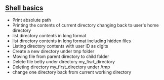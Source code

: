 ## <ins>Shell basics</ins>
* Print absolute path
* Printing the contents of current directory
changing back to user's home directory
* list directory contents in long format
* list directory contents in long format including hidden files
* Listing directory contents with user ID as digits
* Create a new directory under tmp folder
* Moving file from parent directory to child folder
* Delete file betty under directory my_fisrt_directory
* Deleting directory my_first_directory under /tmp
* change one directory back from current working directory
